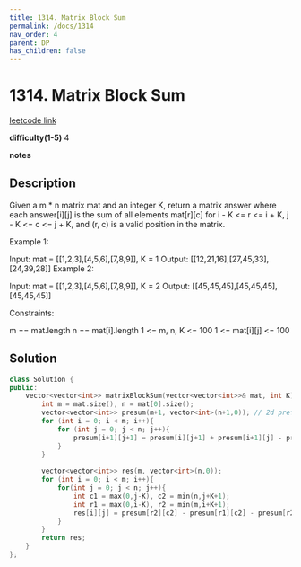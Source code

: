 ```yaml
---
title: 1314. Matrix Block Sum
permalink: /docs/1314
nav_order: 4
parent: DP
has_children: false
---
```

# 1314. Matrix Block Sum
[leetcode link](https://leetcode.com/problems/matrix-block-sum/)

**difficulty(1-5)** 
4

**notes**   


## Description
Given a m * n matrix mat and an integer K, return a matrix answer where each answer[i][j] is the sum of all elements mat[r][c] for i - K <= r <= i + K, j - K <= c <= j + K, and (r, c) is a valid position in the matrix.
 

Example 1:

Input: mat = [[1,2,3],[4,5,6],[7,8,9]], K = 1
Output: [[12,21,16],[27,45,33],[24,39,28]]
Example 2:

Input: mat = [[1,2,3],[4,5,6],[7,8,9]], K = 2
Output: [[45,45,45],[45,45,45],[45,45,45]]
 

Constraints:

m == mat.length
n == mat[i].length
1 <= m, n, K <= 100
1 <= mat[i][j] <= 100

## Solution
```c++
class Solution {
public:
    vector<vector<int>> matrixBlockSum(vector<vector<int>>& mat, int K) {
        int m = mat.size(), n = mat[0].size();
        vector<vector<int>> presum(m+1, vector<int>(n+1,0)); // 2d prefix sum
        for (int i = 0; i < m; i++){
            for (int j = 0; j < n; j++){
                presum[i+1][j+1] = presum[i][j+1] + presum[i+1][j] - presum[i][j] + mat[i][j];
            }
        }
        
        vector<vector<int>> res(m, vector<int>(n,0));
        for (int i = 0; i < m; i++){
            for(int j = 0; j < n; j++){
                int c1 = max(0,j-K), c2 = min(n,j+K+1);
                int r1 = max(0,i-K), r2 = min(m,i+K+1);
                res[i][j] = presum[r2][c2] - presum[r1][c2] - presum[r2][c1] + presum[r1][c1];
            }
        }
        return res;        
    }
};
```

<!-- 
Default label
{: .label }

Blue label
{: .label .label-blue }

Stable
{: .label .label-green }

New release
{: .label .label-purple }

Coming soon
{: .label .label-yellow }

Deprecated
{: .label .label-red } -->
